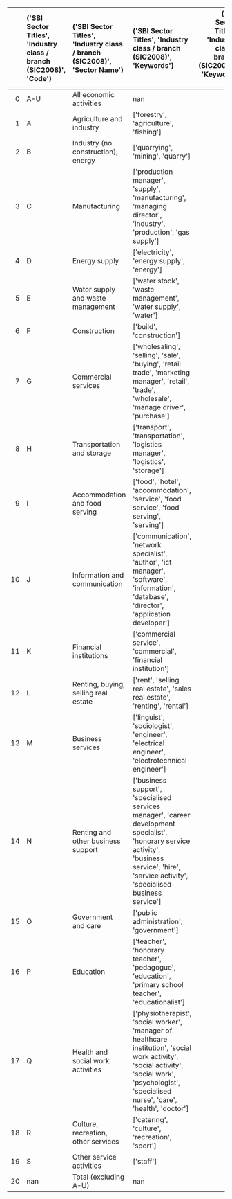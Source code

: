 |    | ('SBI Sector Titles', 'Industry class / branch (SIC2008)', 'Code')   | ('SBI Sector Titles', 'Industry class / branch (SIC2008)', 'Sector Name')   | ('SBI Sector Titles', 'Industry class / branch (SIC2008)', 'Keywords')                                                                                                                               |   ('SBI Sector Titles', 'Industry class / branch (SIC2008)', 'Keywords n') |   ('Gender', 'Female', 'n') |   ('Gender', 'Female', '% per Sector') |   ('Gender', 'Female', '% per Social Category') |   ('Gender', 'Female', '% per Workforce') |   ('Gender', 'Male', 'n') |   ('Gender', 'Male', '% per Sector') |   ('Gender', 'Male', '% per Social Category') |   ('Gender', 'Male', '% per Workforce') | ('Gender', 'Sectoral Gender Segregation', 'Dominant Category')   |   ('Age', 'Older (>= 45 years)', 'n') |   ('Age', 'Older (>= 45 years)', '% per Sector') |   ('Age', 'Older (>= 45 years)', '% per Social Category') |   ('Age', 'Older (>= 45 years)', '% per Workforce') |   ('Age', 'Younger (< 45 years)', 'n') |   ('Age', 'Younger (< 45 years)', '% per Sector') |   ('Age', 'Younger (< 45 years)', '% per Social Category') |   ('Age', 'Younger (< 45 years)', '% per Workforce') | ('Age', 'Sectoral Age Segregation', 'Dominant Category')   |   ('Total Workforce', 'Total Workforce', 'n') |   ('Total Workforce', 'Total Workforce', '% Sector per Workforce') |
|---:|:---------------------------------------------------------------------|:----------------------------------------------------------------------------|:-----------------------------------------------------------------------------------------------------------------------------------------------------------------------------------------------------|---------------------------------------------------------------------------:|----------------------------:|---------------------------------------:|------------------------------------------------:|------------------------------------------:|--------------------------:|-------------------------------------:|----------------------------------------------:|----------------------------------------:|:-----------------------------------------------------------------|--------------------------------------:|-------------------------------------------------:|----------------------------------------------------------:|----------------------------------------------------:|---------------------------------------:|--------------------------------------------------:|-----------------------------------------------------------:|-----------------------------------------------------:|:-----------------------------------------------------------|----------------------------------------------:|-------------------------------------------------------------------:|
|  0 | A-U                                                                  | All economic activities                                                     | nan                                                                                                                                                                                                  |                                                                        nan |                        4029 |                               nan      |                                     nan         |                               nan         |                      4362 |                             nan      |                                    nan        |                             nan         | nan                                                              |                                  3500 |                                         nan      |                                                nan        |                                         nan         |                                   4892 |                                          nan      |                                                nan         |                                          nan         | nan                                                        |                                          8391 |                                                         nan        |
|  1 | A                                                                    | Agriculture and industry                                                    | ['forestry', 'agriculture', 'fishing']                                                                                                                                                               |                                                                          3 |                         310 |                                22.1587 |                                       2.57968   |                                 1.22675   |                      1089 |                              77.8413 |                                      8.21887  |                               4.30946   | Male                                                             |                                   690 |                                          49.3209 |                                                  6.49045  |                                           2.73051   |                                    708 |                                           50.6076 |                                                  4.83937   |                                            2.80174   | Mixed Age                                                  |                                          1399 |                                                           5.53621  |
|  2 | B                                                                    | Industry (no construction), energy                                          | ['quarrying', 'mining', 'quarry']                                                                                                                                                                    |                                                                          3 |                         423 |                                20.9199 |                                       3.52001   |                                 1.67392   |                      1599 |                              79.0801 |                                     12.0679   |                               6.32766   | Male                                                             |                                  1066 |                                          52.7201 |                                                 10.0273   |                                           4.21844   |                                    954 |                                           47.181  |                                                  6.52085   |                                            3.77523   | Older                                                      |                                          2022 |                                                           8.00158  |
|  3 | C                                                                    | Manufacturing                                                               | ['production manager', 'supply', 'manufacturing', 'managing director', 'industry', 'production', 'gas supply']                                                                                       |                                                                          7 |                         174 |                                22.7154 |                                       1.44795   |                                 0.688564  |                       592 |                              77.2846 |                                      4.46792  |                               2.3427    | Male                                                             |                                   413 |                                          53.9164 |                                                  3.88487  |                                           1.63435   |                                    354 |                                           46.2141 |                                                  2.41969   |                                            1.40087   | Older                                                      |                                           766 |                                                           3.03126  |
|  4 | D                                                                    | Energy supply                                                               | ['electricity', 'energy supply', 'energy']                                                                                                                                                           |                                                                          3 |                           8 |                                27.5862 |                                       0.0665724 |                                 0.0316581 |                        21 |                              72.4138 |                                      0.158491 |                               0.0831025 | Male                                                             |                                    15 |                                          51.7241 |                                                  0.141097 |                                           0.0593589 |                                     13 |                                           44.8276 |                                                  0.0888585 |                                            0.0514444 | Mixed Age                                                  |                                            29 |                                                           0.114761 |
|  5 | E                                                                    | Water supply and waste management                                           | ['water stock', 'waste management', 'water supply', 'water']                                                                                                                                         |                                                                          4 |                           7 |                                19.4444 |                                       0.0582508 |                                 0.0277008 |                        29 |                              80.5556 |                                      0.218868 |                               0.114761  | Male                                                             |                                    21 |                                          58.3333 |                                                  0.197536 |                                           0.0831025 |                                     16 |                                           44.4444 |                                                  0.109364  |                                            0.0633162 | Older                                                      |                                            36 |                                                           0.142461 |
|  6 | F                                                                    | Construction                                                                | ['build', 'construction']                                                                                                                                                                            |                                                                          2 |                          42 |                                12.5    |                                       0.349505  |                                 0.166205  |                       294 |                              87.5    |                                      2.21887  |                               1.16343   | Male                                                             |                                   160 |                                          47.619  |                                                  1.50503  |                                           0.633162  |                                    178 |                                           52.9762 |                                                  1.21668   |                                            0.704393  | Mixed Age                                                  |                                           336 |                                                           1.32964  |
|  7 | G                                                                    | Commercial services                                                         | ['wholesaling', 'selling', 'sale', 'buying', 'retail trade', 'marketing manager', 'retail', 'trade', 'wholesale', 'manage driver', 'purchase']                                                       |                                                                         11 |                        3421 |                                43.1345 |                                      28.468     |                                13.5378    |                      4510 |                              56.8655 |                                     34.0377   |                              17.8472    | Mixed Gender                                                     |                                  2704 |                                          34.0941 |                                                 25.435    |                                          10.7004    |                                   5228 |                                           65.9185 |                                                 35.7348    |                                           20.6886    | Mixed Age                                                  |                                          7931 |                                                          31.385    |
|  8 | H                                                                    | Transportation and storage                                                  | ['transport', 'transportation', 'logistics manager', 'logistics', 'storage']                                                                                                                         |                                                                          5 |                          95 |                                24.6114 |                                       0.790547  |                                 0.37594   |                       291 |                              75.3886 |                                      2.19623  |                               1.15156   | Male                                                             |                                   205 |                                          53.1088 |                                                  1.92832  |                                           0.811239  |                                    181 |                                           46.8912 |                                                  1.23718   |                                            0.716264  | Older                                                      |                                           386 |                                                           1.5275   |
|  9 | I                                                                    | Accommodation and food serving                                              | ['food', 'hotel', 'accommodation', 'service', 'food service', 'food serving', 'serving']                                                                                                             |                                                                          7 |                         199 |                                50.2525 |                                       1.65599   |                                 0.787495  |                       196 |                              49.4949 |                                      1.47925  |                               0.775623  | Mixed Gender                                                     |                                    75 |                                          18.9394 |                                                  0.705484 |                                           0.296795  |                                    320 |                                           80.8081 |                                                  2.18729   |                                            1.26632   | Younger                                                    |                                           396 |                                                           1.56708  |
| 10 | J                                                                    | Information and communication                                               | ['communication', 'network specialist', 'author', 'ict manager', 'software', 'information', 'database', 'director', 'application developer']                                                         |                                                                          9 |                          80 |                                27.5862 |                                       0.665724  |                                 0.316581  |                       210 |                              72.4138 |                                      1.58491  |                               0.831025  | Male                                                             |                                    95 |                                          32.7586 |                                                  0.893613 |                                           0.37594   |                                    195 |                                           67.2414 |                                                  1.33288   |                                            0.771666  | Mixed Age                                                  |                                           290 |                                                           1.14761  |
| 11 | K                                                                    | Financial institutions                                                      | ['commercial service', 'commercial', 'financial institution']                                                                                                                                        |                                                                          3 |                         108 |                                39.4161 |                                       0.898727  |                                 0.427384  |                       166 |                              60.5839 |                                      1.25283  |                               0.656905  | Mixed Gender                                                     |                                   146 |                                          53.2847 |                                                  1.37334  |                                           0.57776   |                                    128 |                                           46.7153 |                                                  0.874915  |                                            0.506529  | Older                                                      |                                           274 |                                                           1.08429  |
| 12 | L                                                                    | Renting, buying, selling real estate                                        | ['rent', 'selling real estate', 'sales real estate', 'renting', 'rental']                                                                                                                            |                                                                          5 |                          33 |                                48.5294 |                                       0.274611  |                                 0.13059   |                        35 |                              51.4706 |                                      0.264151 |                               0.138504  | Mixed Gender                                                     |                                    36 |                                          52.9412 |                                                  0.338632 |                                           0.142461  |                                     33 |                                           48.5294 |                                                  0.225564  |                                            0.13059   | Older                                                      |                                            68 |                                                           0.269094 |
| 13 | M                                                                    | Business services                                                           | ['linguist', 'sociologist', 'engineer', 'electrical engineer', 'electrotechnical engineer']                                                                                                          |                                                                          5 |                         857 |                                42.1337 |                                       7.13156   |                                 3.39137   |                      1177 |                              57.8663 |                                      8.88302  |                               4.6577    | Mixed Gender                                                     |                                   726 |                                          35.6932 |                                                  6.82908  |                                           2.87297   |                                   1307 |                                           64.2576 |                                                  8.9337    |                                            5.17214   | Mixed Age                                                  |                                          2034 |                                                           8.04907  |
| 14 | N                                                                    | Renting and other business support                                          | ['business support', 'specialised services manager', 'career development specialist', 'honorary service activity', 'business service', 'hire', 'service activity', 'specialised business service']   |                                                                          8 |                         416 |                                42.7544 |                                       3.46176   |                                 1.64622   |                       557 |                              57.2456 |                                      4.20377  |                               2.20419   | Mixed Gender                                                     |                                   311 |                                          31.963  |                                                  2.92541  |                                           1.23071   |                                    660 |                                           67.8314 |                                                  4.51128   |                                            2.61179   | Younger                                                    |                                           973 |                                                           3.85042  |
| 15 | O                                                                    | Government and care                                                         | ['public administration', 'government']                                                                                                                                                              |                                                                          2 |                        3970 |                                68.1545 |                                      33.0365    |                                15.7103    |                      1855 |                              31.8455 |                                     14        |                               7.34072   | Female                                                           |                                  2844 |                                          48.824  |                                                 26.752    |                                          11.2545    |                                   2981 |                                           51.176  |                                                 20.3759    |                                           11.7966    | Mixed Age                                                  |                                          5825 |                                                          23.051    |
| 16 | P                                                                    | Education                                                                   | ['teacher', 'honorary teacher', 'pedagogue', 'education', 'primary school teacher', 'educationalist']                                                                                                |                                                                          6 |                         353 |                                65.1292 |                                       2.93751   |                                 1.39691   |                       189 |                              34.8708 |                                      1.42642  |                               0.747922  | Female                                                           |                                   253 |                                          46.679  |                                                  2.37983  |                                           1.00119   |                                    288 |                                           53.1365 |                                                  1.96856   |                                            1.13969   | Mixed Age                                                  |                                           542 |                                                           2.14484  |
| 17 | Q                                                                    | Health and social work activities                                           | ['physiotherapist', 'social worker', 'manager of healthcare institution', 'social work activity', 'social activity', 'social work', 'psychologist', 'specialised nurse', 'care', 'health', 'doctor'] |                                                                         11 |                        1208 |                                84.2987 |                                      10.0524    |                                 4.78037   |                       224 |                              15.6315 |                                      1.69057  |                               0.886427  | Female                                                           |                                   661 |                                          46.127  |                                                  6.21767  |                                           2.61575   |                                    770 |                                           53.7334 |                                                  5.26316   |                                            3.04709   | Mixed Age                                                  |                                          1433 |                                                           5.67076  |
| 18 | R                                                                    | Culture, recreation, other services                                         | ['catering', 'culture', 'recreation', 'sport']                                                                                                                                                       |                                                                          4 |                         226 |                                56.7839 |                                       1.88067   |                                 0.894341  |                       171 |                              42.9648 |                                      1.29057  |                               0.676692  | Mixed Gender                                                     |                                   155 |                                          38.9447 |                                                  1.458    |                                           0.613376  |                                    241 |                                           60.5528 |                                                  1.6473    |                                            0.9537    | Mixed Age                                                  |                                           398 |                                                           1.57499  |
| 19 | S                                                                    | Other service activities                                                    | ['staff']                                                                                                                                                                                            |                                                                          1 |                          87 |                                65.9091 |                                       0.723974  |                                 0.344282  |                        45 |                              34.0909 |                                      0.339623 |                               0.178077  | Female                                                           |                                    55 |                                          41.6667 |                                                  0.517355 |                                           0.217649  |                                     75 |                                           56.8182 |                                                  0.512645  |                                            0.296795  | Mixed Age                                                  |                                           132 |                                                           0.522359 |
| 20 | nan                                                                  | Total (excluding A-U)                                                       | nan                                                                                                                                                                                                  |                                                                         99 |                       12017 |                                47.5544 |                                     100         |                                47.5544    |                     13250 |                              52.4337 |                                    100        |                              52.4337    | nan                                                              |                                 10631 |                                          42.0696 |                                                100        |                                          42.0696    |                                  14630 |                                           57.8947 |                                                100         |                                           57.8947    | nan                                                        |                                         25270 |                                                         100        |